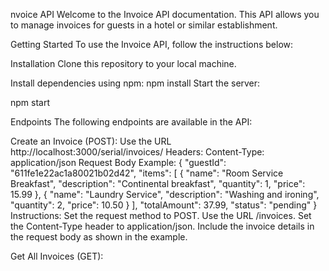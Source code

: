 nvoice API Welcome to the Invoice API documentation. This API allows you to manage invoices for guests in a hotel or similar establishment.

Getting Started To use the Invoice API, follow the instructions below:

Installation Clone this repository to your local machine.

Install dependencies using npm:
npm install Start the server:

npm start

Endpoints The following endpoints are available in the API:

Create an Invoice (POST):
Use the URL http://localhost:3000/serial/invoices/ Headers: Content-Type: application/json Request Body Example: { "guestId": "611fe1e22ac1a80021b02d42", "items": [ { "name": "Room Service Breakfast", "description": "Continental breakfast", "quantity": 1, "price": 15.99 }, { "name": "Laundry Service", "description": "Washing and ironing", "quantity": 2, "price": 10.50 } ], "totalAmount": 37.99, "status": "pending" } Instructions: Set the request method to POST. Use the URL /invoices. Set the Content-Type header to application/json. Include the invoice details in the request body as shown in the example.

Get All Invoices (GET):